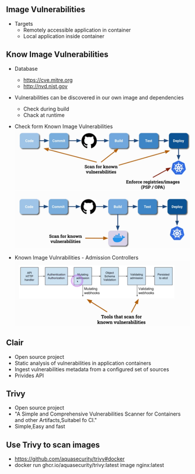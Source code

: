 ## Image Vulnerabilities
- Targets
   - Remotely accessible application in container
   - Local application inside container

## Know Image Vulnerabilities
- Database
   - https://cve.mitre.org
   - http://nvd.nist.gov
- Vulnerabilities can be discovered in our own image and dependencies
   - Check during build
   - Chack at runtime

- Check form Known Image Vulnerabilities
![](./images/23/check%20for%20known%20image%20vulnerablities%2001.PNG)
![](./images/23/check%20for%20known%20image%20vulnerablities%2002.PNG)
- Known Image Vulnrabilities - Admission Controllers
![](./images/23/check%20image%20vulnerabilities%20-%20admission%20controllers.PNG)

## Clair
- Open source project
- Static analysis of vulnerabilities in application containers
- Ingest vulnerabilities metadata from a configured set of sources
- Privides API

## Trivy
- Open source project
- "A Simple and Comprehensive Vulnerabilities Scanner for Containers and other Artifacts,Suitabel fo CI."
- Simple,Easy and fast

## Use Trivy to scan images
- https://github.com/aquasecurity/trivy#docker
- docker run ghcr.io/aquasecurity/trivy:latest image nginx:latest